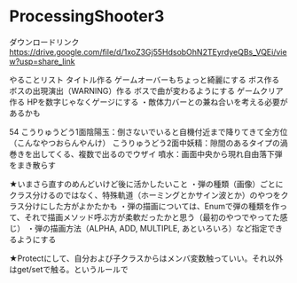 # ProcessingShooter3

ダウンロードリンク
https://drive.google.com/file/d/1xoZ3Gj55HdsobOhN2TEyrdyeQBs_VQEi/view?usp=share_link

やることリスト
タイトル作る
ゲームオーバーもちょっと綺麗にする
ボス作る
ボスの出現演出（WARNING）作る
ボスで曲が変わるようにする
ゲームクリア作る
HPを数字じゃなくゲージにする
    ・敵体力バーとの兼ね合いを考える必要があるかも

54
こうりゅうどう1面陰陽玉：倒さないでいると自機付近まで降りてきて全方位（こんなやつおらんやんけ）
こうりゅうどう2面中妖精：隙間のあるタイプの渦巻きを出してくる、複数で出るのでウザイ
噴水：画面中央から現れ自由落下弾をまき散らす

★いまさら直すのめんどいけど後に活かしたいこと
    ・弾の種類（画像）ごとにクラス分けるのではなく、特殊軌道（ホーミングとかサイン波とか）のやつをクラス分けにした方がよかたかも
    ・弾の描画については、Enumで弾の種類を作って、それで描画メソッド呼ぶ方が柔軟だったかと思う（最初のやつでやってた感じ）
    ・弾の描画方法（ALPHA, ADD, MULTIPLE, あといろいろ）など指定できるようにする

★Protectにして、自分および子クラスからはメンバ変数触っていい。それ以外はget/setで触る。というルールで
